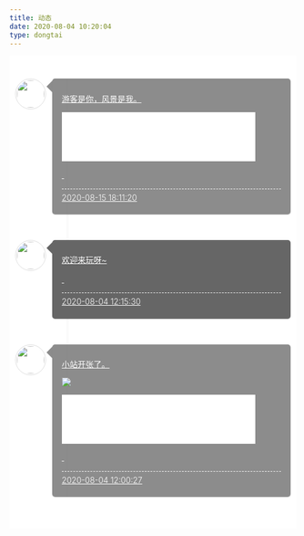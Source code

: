 ```yaml
---
title: 动态
date: 2020-08-04 10:20:04
type: dongtai
---
```

<style>
#scontent {
background-color: #fff;
padding: 10px;
min-height: 500px;
}


body.theme-dark .ctmline::before {
background: RGBA(255, 255, 255, 0.06);
}

ul.ctmline {
padding: 0;
}

div class.ctmlabel > li .cbp_tmlabel {
margin-bottom: 0;
}

.ctmline {
margin: 30px 0 0 0;
padding: 0;
list-style: none;
position: relative;
}
/* The line */

.ctmline:before {
content: '';
position: absolute;
top: 0;
bottom: 0;
width: 4px;
background: RGBA(0, 0, 0, 0.02);
left: 80px;
margin-left: 10px;
}

.ctmline > li .cbp_tmtime {
display: block;
max-width: 70px;
position: absolute;
}

.ctmline > li .cbp_tmtime span {
display: block;
text-align: right;
}

.ctmline > li .cbp_tmtime span:first-child {
font-size: 0.9em;
color: #f2f22a;
}

.ctmline > li .cbp_tmtime span:last-child {
font-size: 1.2em;
color: #7afdfa;
}

.ctmline > li:nth-child(odd) .cbp_tmtime span:last-child {
color: RGBA(102,102,102, 0.75);
}

div.cbp_tmlabel > p {
margin-bottom: 0;
}

.ctmline > li .cbp_tmlabel {
margin: 0 0 45px 65px;
/*background: #9BCD9B;*/
background: #666666;
color: #fff;
padding: .8em 1.2em .4em 1.2em;
/* font-size: 1.2em; */
font-weight: 300;
line-height: 1.4;
position: relative;
border-radius: 5px;
transition: all 0.3s ease 0s;
box-shadow: 0 1px 2px rgba(0, 0, 0, 0.15);
cursor: pointer;
display: block;
}

.cbp_tmlabel:hover {
/* transform:scale(1.05); */
transform: translateY(-3px);
z-index: 1;
box-shadow: 0 15px 32px rgba(0, 0, 0, 0.15) !important
}

.ctmline > li:nth-child(odd) .cbp_tmlabel {
background: RGBA(102,102,102, 0.75);
}

.ctmline > li .cbp_tmlabel:after {
right: 100%;
border: solid transparent;
content: " ";
height: 0;
width: 0;
position: absolute;
pointer-events: none;
border-right-color: #666666;
border-width: 10px;
top: 4px;
}

.ctmline > li:nth-child(odd) .cbp_tmlabel:after {
border-right-color: RGBA(102,102,102, 0.75);
}

p.shuoshuo_time {
margin-top: 10px;
border-top: 1px dashed #fff;
padding-top: 5px;
}
/* Media */

@media screen and (max-width: 65.375em) {
.ctmline > li .cbp_tmtime span:last-child {
font-size: 1.2em;
}
}

.touxiang img {
border: 1px solid #ddd;
padding: 2px;
float: left;
border-radius: 64px;
transition: all 1.0s;
}

.avatar {
border-radius: 100% !important;
-moz-border-radius: 100% !important;
box-shadow: inset 0 -1px 0 3333sf;
-webkit-box-shadow: inset 0 -1px 0 3333sf;
-webkit-transition: 0.4s;
-webkit-transition: -webkit-transform 0.4s ease-out;
transition: transform 0.4s ease-out;
-moz-transition: -moz-transform 0.4s ease-out;
}

.zhuan {
transform: rotateZ(720deg);
-webkit-transform: rotateZ(720deg);
-moz-transform: rotateZ(720deg);
}
</style>



<div id="scontent">
<ul class="ctmline">
<li> <span class ='touxiang'> <img src='https://wx2.sbimg.cn/2020/08/04/PfKBn.jpg' class ='avatar avatar-48 zhuan' width='48' height='48'> </span>
<a class ='cbp_tmlabel' href=''>
<p></p>
<p>游客是你，风景是我。</p>
<p></p>
<iframe frameborder='no' border='0' marginwidth='0' marginheight='0' width=340 height=86 src='//music.163.com/outchain/player?type=2&id=316510&auto=0&height=66'></iframe>
<p>&nbsp;</p>
<p class='shuoshuo_time'><i class='fa fa-clock-o'></i>
2020-08-15 18:11:20
</p></a></li>
<li> <span class ='touxiang'> <img src='https://wx2.sbimg.cn/2020/08/04/PfKBn.jpg' class ='avatar avatar-48 zhuan' width='48' height='48'> </span>
<a class ='cbp_tmlabel' href=''>
<p></p>
<p>欢迎来玩呀~</p>
<p></p>
<p>&nbsp;</p>
<p class='shuoshuo_time'><i class='fa fa-clock-o'></i>
2020-08-04 12:15:30
</p></a></li>
<li> <span class ='touxiang'> <img src='https://wx2.sbimg.cn/2020/08/04/PfKBn.jpg' class ='avatar avatar-48 zhuan' width='48' height='48'> </span>
<a class ='cbp_tmlabel' href=''>
<p></p>
<p>小站开张了。</p>
<p></p>
<p> <img src='https://wx1.sbimg.cn/2020/08/04/PfRkU.jpg'></p>
<p></p>
<iframe frameborder='no' border='0' marginwidth='0' marginheight='0' width=340 height=86 src='//music.163.com/outchain/player?type=2&id=1456495375&auto=0&height=66'></iframe>
<p>&nbsp;</p>
<p class='shuoshuo_time'><i class='fa fa-clock-o'></i>
2020-08-04 12:00:27
</p></a></li>
</ul></div>
